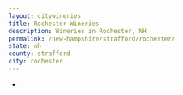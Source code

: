 ```yaml
---
layout: citywineries
title: Rochester Wineries
description: Wineries in Rochester, NH
permalink: /new-hampshire/strafford/rochester/
state: nh
county: strafford
city: rochester
---
```

-
